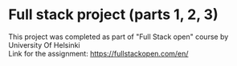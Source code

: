 # Full stack project (parts 1, 2, 3)
This project was completed as part of "Full Stack open" course by University Of Helsinki  
Link for the assignment: https://fullstackopen.com/en/
